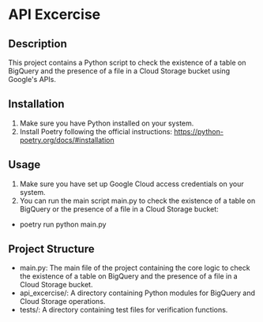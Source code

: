 # API Excercise

## Description
This project contains a Python script to check the existence of a table on BigQuery and the presence of a file in a Cloud Storage bucket using Google's APIs.

## Installation
1. Make sure you have Python installed on your system.
2. Install Poetry following the official instructions: https://python-poetry.org/docs/#installation

## Usage
1. Make sure you have set up Google Cloud access credentials on your system.
2. You can run the main script main.py to check the existence of a table on BigQuery or the presence of a file in a Cloud Storage bucket:

- poetry run python main.py

## Project Structure
- main.py: The main file of the project containing the core logic to check the existence of a table on BigQuery and the presence of a file in a Cloud Storage bucket.
- api_excercise/: A directory containing Python modules for BigQuery and Cloud Storage operations.
- tests/: A directory containing test files for verification functions.

